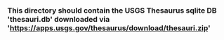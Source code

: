 ### This directory should contain the USGS Thesaurus sqlite DB 'thesauri.db' downloaded via 'https://apps.usgs.gov/thesaurus/download/thesauri.zip'
